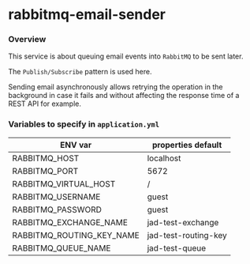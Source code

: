 # rabbitmq-email-sender

### Overview
This service is about queuing email events into `RabbitMQ` to be sent later.

The `Publish/Subscribe` pattern is used here.

Sending email asynchronously allows retrying the operation in the background  in case it fails and without affecting the response time of a REST API for example.

### Variables to specify in `application.yml`

| ENV var                     | properties default     |
|-----------------------------|------------------------|
| RABBITMQ_HOST               | localhost              |
| RABBITMQ_PORT               | 5672                   |
| RABBITMQ_VIRTUAL_HOST       | /                      |
| RABBITMQ_USERNAME           | guest                  |
| RABBITMQ_PASSWORD           | guest          	       |
| RABBITMQ_EXCHANGE_NAME      | jad-test-exchange      |
| RABBITMQ_ROUTING_KEY_NAME   | jad-test-routing-key   |
| RABBITMQ_QUEUE_NAME         | jad-test-queue       	 |

